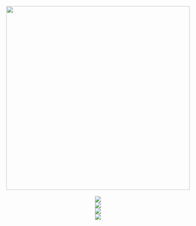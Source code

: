 

<div id="header" align="center">
  <img src="https://github.com/iidgg/iidgg/blob/main/giphy-downsized.webp" width="500"/>
  
  <br />
  <br />
  
  <img src="https://github-readme-streak-stats.herokuapp.com/?user=iidgg&theme=dark"/> 
  
  <br />
  
  <img src="https://github-readme-stats.vercel.app/api?username=iidgg&show_icons=true&theme=dark"/>
  
  <br />
  
  <img src="https://github-readme-stats.vercel.app/api/top-langs/?username=iidgg&layout=compact&theme=vision-friendly-dark"/> 
  
  <br />
  
  <img src="https://komarev.com/ghpvc/?username=iidgg&style=flat-square&color=blue"/>
  
</div>

